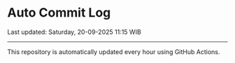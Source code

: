 # Auto Commit Log

Last updated: Saturday, 20-09-2025 11:15 WIB

---

This repository is automatically updated every hour using GitHub Actions.

